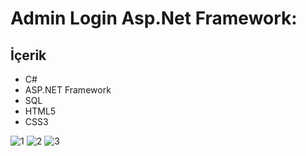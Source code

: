 # Admin Login Asp.Net Framework: 


## İçerik
- C#
- ASP.NET Framework
- SQL
- HTML5
- CSS3






![1](https://github.com/user-attachments/assets/341562c2-edfc-4455-a783-4ce175497a47)
![2](https://github.com/user-attachments/assets/b2713260-b24f-4c0d-874a-728a942044d6)
![3](https://github.com/user-attachments/assets/339f6a7f-455d-453e-95f6-0828320dbb3f)
